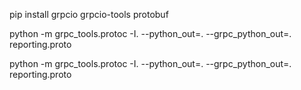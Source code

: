 pip install grpcio grpcio-tools protobuf

python -m grpc_tools.protoc -I. --python_out=. --grpc_python_out=. reporting.proto

python -m grpc_tools.protoc -I. --python_out=. --grpc_python_out=. reporting.proto
